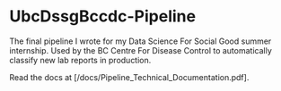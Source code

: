 # UbcDssgBccdc-Pipeline
The final pipeline I wrote for my Data Science For Social Good summer internship. Used by the BC Centre For Disease Control to automatically classify new lab reports in production.

Read the docs at [/docs/Pipeline_Technical_Documentation.pdf].
